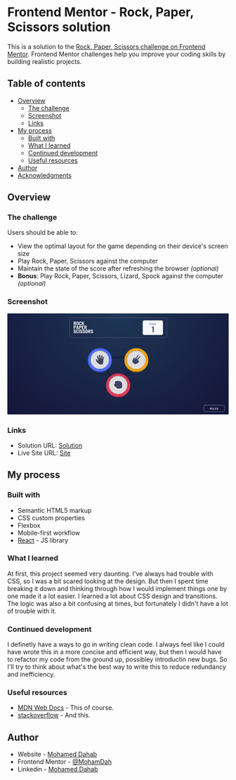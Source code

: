 # Frontend Mentor - Rock, Paper, Scissors solution

This is a solution to the [Rock, Paper, Scissors challenge on Frontend Mentor](https://www.frontendmentor.io/challenges/rock-paper-scissors-game-pTgwgvgH). Frontend Mentor challenges help you improve your coding skills by building realistic projects. 

## Table of contents

- [Overview](#overview)
  - [The challenge](#the-challenge)
  - [Screenshot](#screenshot)
  - [Links](#links)
- [My process](#my-process)
  - [Built with](#built-with)
  - [What I learned](#what-i-learned)
  - [Continued development](#continued-development)
  - [Useful resources](#useful-resources)
- [Author](#author)
- [Acknowledgments](#acknowledgments)

## Overview

### The challenge

Users should be able to:

- View the optimal layout for the game depending on their device's screen size
- Play Rock, Paper, Scissors against the computer
- Maintain the state of the score after refreshing the browser _(optional)_
- **Bonus**: Play Rock, Paper, Scissors, Lizard, Spock against the computer _(optional)_

### Screenshot

![](./src/assets/screenshot.png)

### Links

- Solution URL: [Solution](https://github.com/MohamDah/rock-paper-scissors)
- Live Site URL: [Site](https://mohamdah-rock-paper-scissors.netlify.app/)

## My process

### Built with

- Semantic HTML5 markup
- CSS custom properties
- Flexbox
- Mobile-first workflow
- [React](https://reactjs.org/) - JS library

### What I learned

At first, this project seemed very daunting. I've always had trouble with CSS, so I was a bit scared looking at the design. But then I spent time breaking it down and thinking through how I would implement things one by one made it a lot easier. I learned a lot about CSS design and transitions. The logic was also a bit confusing at times, but fortunately I didn't have a lot of trouble with it.

### Continued development

I definetly have a ways to go in writing clean code. I always feel like I could have wrote this in a more concise and efficient way, but then I would have to refactor my code from the ground up, possibley introductin new bugs. So I'll try to think about what's the best way to write this to reduce redundancy and inefficiency.

### Useful resources

- [MDN Web Docs](https://developer.mozilla.org/en-US/) - This of course.
- [stackoverflow](https://stackoverflow.com/) - And this.

## Author

- Website - [Mohamed Dahab](mohamdah.netlify.app)
- Frontend Mentor - [@MohamDah](https://www.frontendmentor.io/profile/MohamDah)
- Linkedin - [Mohamed Dahab](https://www.linkedin.com/in/mohamdah/)
